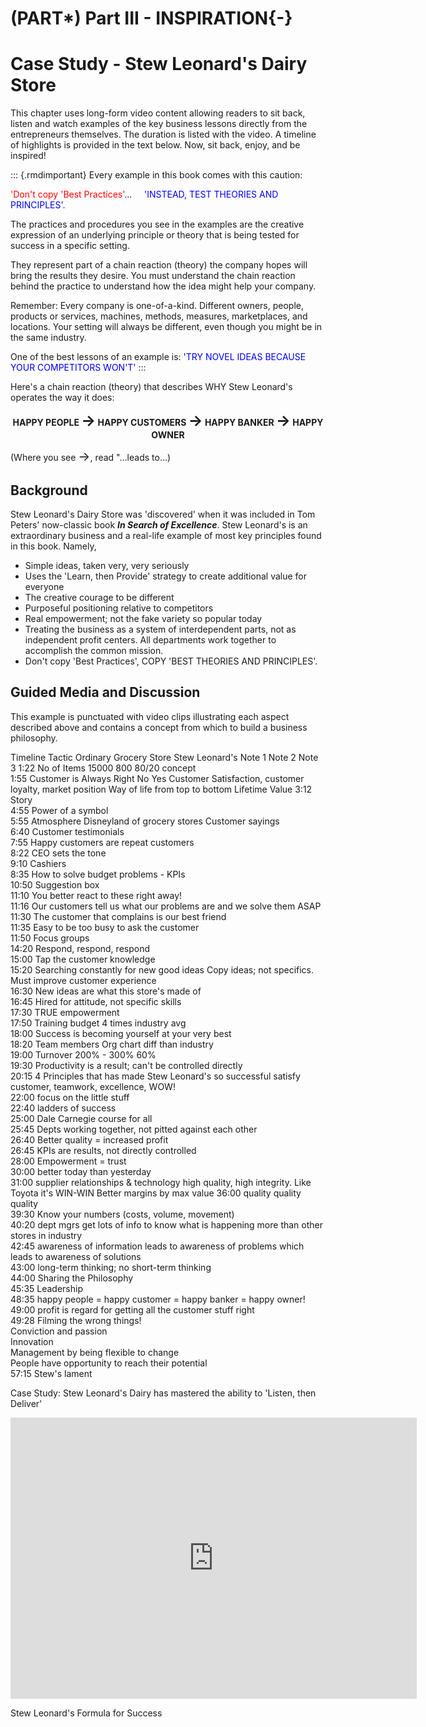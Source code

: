 # (PART\*) Part III - INSPIRATION{-} 


# Case Study - Stew Leonard's Dairy Store

This chapter uses long-form video content allowing readers to sit back, listen and watch examples of the key business lessons directly from the entrepreneurs themselves.  The duration is listed with the video.  A timeline of highlights is provided in the text below.  Now, sit back, enjoy, and be inspired!

::: {.rmdimportant}
Every example in this book comes with this caution:<br>

<span style="color: red;">'Don't copy 'Best Practices'</span>... &nbsp; &nbsp; <span style="color: blue;">'INSTEAD, TEST THEORIES AND PRINCIPLES'</span>.

The practices and procedures you see in the examples are the creative expression of an underlying principle or theory that is being tested for success in a specific setting.  

They represent part of a chain reaction (theory) the company hopes will bring the results they desire.  You must understand the chain reaction behind the practice to understand how the idea might help your company.

Remember:  Every company is one-of-a-kind.  Different owners, people, products or services, machines, methods, measures, marketplaces, and locations.  Your setting will always be different, even though you might be in the same industry.

One of the best lessons of an example is:  <span style="color: blue;">'TRY NOVEL IDEAS BECAUSE YOUR COMPETITORS WON'T'</span>
:::


Here's a chain reaction (theory) that describes WHY Stew Leonard's operates the way it does:

<div align="center">

**HAPPY PEOPLE <span style="font-size: 24px;">&#x2192;</span> HAPPY CUSTOMERS <span style="font-size: 24px;">&#x2192;</span> HAPPY BANKER <span style="font-size: 24px;">&#x2192;</span> HAPPY OWNER**

</div>

(Where you see <span style="font-size: 20px;">&#x2192;</span>, read "...leads to...)



## Background

Stew Leonard's Dairy Store was 'discovered' when it was included in Tom Peters' now-classic book ***In Search of Excellence***.  Stew Leonard's is an extraordinary business and a real-life example of most key principles found in this book.  Namely,


- Simple ideas, taken very, very seriously
- Uses the 'Learn, then Provide' strategy to create additional value for everyone
- The creative courage to be different
- Purposeful positioning relative to competitors
- Real empowerment; not the fake variety so popular today
- Treating the business as a system of interdependent parts, not as independent profit centers.  All departments work together to accomplish the common mission.
- Don't copy 'Best Practices', COPY 'BEST THEORIES AND PRINCIPLES'.


## Guided Media and Discussion

This example is punctuated with video clips illustrating each aspect described above and contains a concept from which to build a business philosophy.  

Timeline	Tactic	Ordinary Grocery Store	Stew Leonard's	Note 1	Note 2	Note 3
1:22	No of Items	15000	800	80/20 concept		
1:55	Customer is Always Right	No	Yes	Customer Satisfaction, customer loyalty, market position	Way of life from top to bottom	Lifetime Value
3:12	Story					
4:55	Power of a symbol					
5:55	Atmosphere			Disneyland of grocery stores	Customer sayings	
6:40	Customer testimonials					
7:55	Happy customers are repeat customers					
8:22	CEO sets the tone					
9:10	Cashiers					
8:35	How to solve budget problems - KPIs					
10:50	Suggestion box					
11:10	You better react to these right away!					
11:16	Our customers tell us what our problems are and we solve them ASAP					
11:30	The customer that complains is our best friend					
11:35	Easy to be too busy to ask the customer					
11:50	Focus groups					
14:20	Respond, respond, respond					
15:00	Tap the customer knowledge					
15:20	Searching constantly for new good ideas			Copy ideas; not specifics.  Must improve customer experience		
16:30	New ideas are what this store's made of					
16:45	Hired for attitude, not specific skills					
17:30	TRUE empowerment					
17:50	Training budget 4 times industry avg					
18:00	Success is becoming yourself at your very best 					
18:20	Team members			Org chart diff than industry		
19:00	Turnover	200% - 300%	60%			
19:30	Productivity is a result; can't be controlled directly					
20:15	4 Principles that has made Stew Leonard's so successful			satisfy customer,  teamwork, excellence, WOW!		
22:00	focus on the little stuff					
22:40	ladders of success					
25:00	Dale Carnegie course for all					
25:45	Depts working together, not pitted against each other					
26:40	Better quality = increased profit					
26:45	KPIs are results, not directly controlled					
28:00	Empowerment = trust					
30:00	better today than yesterday					
31:00	supplier relationships & technology			high quality, high integrity. Like Toyota it's WIN-WIN	Better margins by max value	
36:00	quality quality quality					
39:30	Know your numbers (costs, volume, movement)					
40:20	dept mgrs get lots of info to know what is happening			more than other stores in industry		
42:45	awareness of information leads to awareness of problems which leads to awareness of solutions					
43:00	long-term thinking; no short-term thinking					
44:00	Sharing the Philosophy					
45:35	Leadership					
48:35	happy people = happy customer = happy banker = happy owner!					
49:00	profit is regard for getting all the customer stuff right					
49:28 	Filming the wrong things!					
	Conviction and passion					
	Innovation					
	Management by being flexible to change					
	People have opportunity to reach their potential					
57:15	Stew's lament					

Case Study:  Stew Leonard's Dairy has mastered the ability to 'Listen, then Deliver' 

<iframe width="650" height="450" src="https://www.youtube.com/embed/CWq_mCnO99s?si=61SawPwC8Q2AujYX&rel=0" title="YouTube video player" frameborder="0" allow="accelerometer; autoplay; clipboard-write; encrypted-media; gyroscope; picture-in-picture; web-share" allowfullscreen></iframe>


Stew Leonard's Formula for Success

